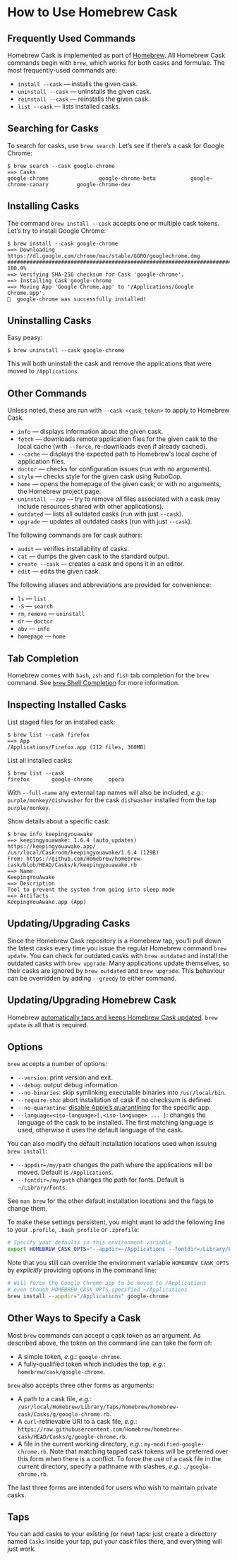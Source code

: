 # How to Use Homebrew Cask

## Frequently Used Commands

Homebrew Cask is implemented as part of [Homebrew](https://brew.sh). All Homebrew Cask commands begin with `brew`, which works for both casks and formulae. The most frequently-used commands are:

* `install --cask` — installs the given cask.
* `uninstall --cask` — uninstalls the given cask.
* `reinstall --cask` — reinstalls the given cask.
* `list --cask` — lists installed casks.

## Searching for Casks

To search for casks, use `brew search`. Let’s see if there’s a cask for Google Chrome:

```console
$ brew search --cask google-chrome
==> Casks
google-chrome                google-chrome-beta           google-chrome-canary         google-chrome-dev
```

## Installing Casks

The command `brew install --cask` accepts one or multiple cask tokens. Let’s try to install Google Chrome:

```console
$ brew install --cask google-chrome
==> Downloading https://dl.google.com/chrome/mac/stable/GGRO/googlechrome.dmg
######################################################################## 100.0%
==> Verifying SHA-256 checksum for Cask 'google-chrome'.
==> Installing Cask google-chrome
==> Moving App 'Google Chrome.app' to '/Applications/Google Chrome.app'.
🍺  google-chrome was successfully installed!
```

## Uninstalling Casks

Easy peasy:

```console
$ brew uninstall --cask google-chrome
```

This will both uninstall the cask and remove the applications that were moved to `/Applications`.

## Other Commands

Unless noted, these are run with `--cask <cask_token>` to apply to Homebrew Cask.

* `info` — displays information about the given cask.
* `fetch` — downloads remote application files for the given cask to the local cache (with `--force`, re-downloads even if already cached).
* `--cache` — displays the expected path to Homebrew's local cache of application files.
* `doctor` — checks for configuration issues (run with no arguments).
* `style` — checks style for the given cask using RuboCop.
* `home` — opens the homepage of the given cask; or with no arguments, the Homebrew project page.
* `uninstall --zap` — try to remove *all* files associated with a cask (may include resources shared with other applications).
* `outdated` — lists all outdated casks (run with just `--cask`).
* `upgrade` — updates all outdated casks (run with just `--cask`).

The following commands are for cask authors:

* `audit` — verifies installability of casks.
* `cat` — dumps the given cask to the standard output.
* `create --cask` — creates a cask and opens it in an editor.
* `edit` — edits the given cask.

The following aliases and abbreviations are provided for convenience:

* `ls` — `list`
* `-S` — `search`
* `rm`, `remove` — `uninstall`
* `dr` — `doctor`
* `abv` — `info`
* `homepage` — `home`

## Tab Completion

Homebrew comes with `bash`, `zsh` and `fish` tab completion for the `brew` command. See [`brew` Shell Completion](https://docs.brew.sh/Shell-Completion) for more information.

## Inspecting Installed Casks

List staged files for an installed cask:

```console
$ brew list --cask firefox
==> App
/Applications/Firefox.app (112 files, 360MB)
```

List all installed casks:

```console
$ brew list --cask
firefox       google-chrome     opera
```

With `--full-name` any external tap names will also be included, _e.g._: `purple/monkey/dishwasher` for the cask `dishwasher` installed from the tap `purple/monkey`.

Show details about a specific cask:

```console
$ brew info keepingyouawake
==> keepingyouawake: 1.6.4 (auto_updates)
https://keepingyouawake.app/
/usr/local/Caskroom/keepingyouawake/1.6.4 (129B)
From: https://github.com/Homebrew/homebrew-cask/blob/HEAD/Casks/k/keepingyouawake.rb
==> Name
KeepingYouAwake
==> Description
Tool to prevent the system from going into sleep mode
==> Artifacts
KeepingYouAwake.app (App)
```

## Updating/Upgrading Casks

Since the Homebrew Cask repository is a Homebrew tap, you’ll pull down the latest casks every time you issue the regular Homebrew command `brew update`. You can check for outdated casks with `brew outdated` and install the outdated casks with `brew upgrade`. Many applications update themselves, so their casks are ignored by `brew outdated` and `brew upgrade`. This behaviour can be overridden by adding `--greedy` to either command.

## Updating/Upgrading Homebrew Cask

Homebrew [automatically taps and keeps Homebrew Cask updated](https://github.com/Homebrew/homebrew-cask/pull/15381). `brew update` is all that is required.

## Options

`brew` accepts a number of options:

* `--version`: print version and exit.
* `--debug`: output debug information.
* `--no-binaries`: skip symlinking executable binaries into `/usr/local/bin`.
* `--require-sha`: abort installation of cask if no checksum is defined.
* `--no-quarantine`: [disable Apple’s quarantining](https://docs.brew.sh/FAQ#why-cant-i-open-a-mac-app-from-an-unidentified-developer) for the specific app.
* `--language=<iso-language>[,<iso-language> ... ]`: changes the language of the cask to be installed. The first matching language is used, otherwise it uses the default language of the cask.

You can also modify the default installation locations used when issuing `brew install`:

* `--appdir=/my/path` changes the path where the applications will be moved. Default is `/Applications`.
* `--fontdir=/my/path` changes the path for fonts. Default is `~/Library/Fonts`.

See `man brew` for the other default installation locations and the flags to change them.

To make these settings persistent, you might want to add the following line to your `.profile`, `.bash_profile` or `.zprofile`:

```bash
# Specify your defaults in this environment variable
export HOMEBREW_CASK_OPTS="--appdir=~/Applications --fontdir=/Library/Fonts"
```

Note that you still can override the environment variable `HOMEBREW_CASK_OPTS` by _explicitly_ providing options in the command line:

```bash
# Will force the Google Chrome app to be moved to /Applications
# even though HOMEBREW_CASK_OPTS specified ~/Applications
brew install --appdir="/Applications" google-chrome
```

## Other Ways to Specify a Cask

Most `brew` commands can accept a cask token as an argument. As described above, the token on the command line can take the form of:

* A simple token, _e.g._: `google-chrome`.
* A fully-qualified token which includes the tap, _e.g._: `homebrew/cask/google-chrome`.

`brew` also accepts three other forms as arguments:

* A path to a cask file, _e.g._: `/usr/local/Homebrew/Library/Taps/homebrew/homebrew-cask/Casks/g/google-chrome.rb`.
* A `curl`-retrievable URI to a cask file, _e.g._: `https://raw.githubusercontent.com/Homebrew/homebrew-cask/HEAD/Casks/g/google-chrome.rb`.
* A file in the current working directory, _e.g._: `my-modified-google-chrome.rb`. Note that matching tapped cask tokens will be preferred over this form when there is a conflict. To force the use of a cask file in the current directory, specify a pathname with slashes, _e.g._: `./google-chrome.rb`.

The last three forms are intended for users who wish to maintain private casks.

## Taps

You can add casks to your existing (or new) taps: just create a directory named `Casks` inside your tap, put your cask files there, and everything will just work.
